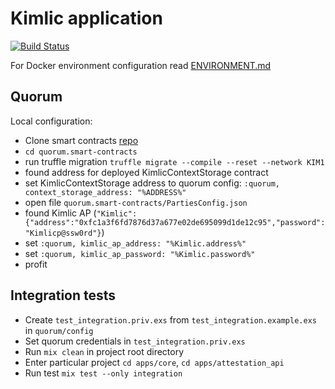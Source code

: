 # Kimlic application
[![Build Status](https://travis-ci.com/Kimlic/kimlic-elixir.svg?token=gBEogjXajqrbo6djzwm2&branch=develop)](https://travis-ci.com/Kimlic/kimlic-elixir)

For Docker environment configuration read
[ENVIRONMENT.md](https://github.com/Kimlic/kimlic-elixir/blob/develop/docs/ENVIRONMENT.md)

## Quorum

Local configuration:
- Clone smart contracts [repo](https://github.com/Kimlic/quorum.smart-contracts/)
- `cd quorum.smart-contracts`
- run truffle migration `truffle migrate --compile --reset --network KIM1` 
- found address for deployed KimlicContextStorage contract
- set KimlicContextStorage address to quorum config: `:quorum, context_storage_address: "%ADDRESS%"`
- open file `quorum.smart-contracts/PartiesConfig.json`
- found Kimlic AP (`"Kimlic":{"address":"0xfc1a3f6fd7876d37a677e02de695099d1de12c95","password":"Kimlicp@ssw0rd"}`) 
- set `:quorum, kimlic_ap_address: "%Kimlic.address%"`
- set `:quorum, kimlic_ap_password: "%Kimlic.password%"`
- profit

## Integration tests
- Create `test_integration.priv.exs` from `test_integration.example.exs` in `quorum/config`
- Set quorum credentials in `test_integration.priv.exs`
- Run `mix clean` in project root directory
- Enter particular project `cd apps/core`, `cd apps/attestation_api`
- Run test `mix test --only integration`
